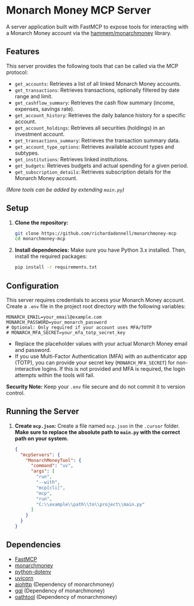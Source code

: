 # Monarch Money MCP Server

A server application built with FastMCP to expose tools for interacting with a Monarch Money account via the [hammem/monarchmoney](https://github.com/hammem/monarchmoney) library.

## Features

This server provides the following tools that can be called via the MCP protocol:

- `get_accounts`: Retrieves a list of all linked Monarch Money accounts.
- `get_transactions`: Retrieves transactions, optionally filtered by date range and limit.
- `get_cashflow_summary`: Retrieves the cash flow summary (income, expenses, savings rate).
- `get_account_history`: Retrieves the daily balance history for a specific account.
- `get_account_holdings`: Retrieves all securities (holdings) in an investment account.
- `get_transactions_summary`: Retrieves the transaction summary data.
- `get_account_type_options`: Retrieves available account types and subtypes.
- `get_institutions`: Retrieves linked institutions.
- `get_budgets`: Retrieves budgets and actual spending for a given period.
- `get_subscription_details`: Retrieves subscription details for the Monarch Money account.

_(More tools can be added by extending `main.py`)_

## Setup

1.  **Clone the repository:**
    ```bash
    git clone https://github.com/richardadonnell/monarchmoney-mcp
    cd monarchmoney-mcp
    ```
2.  **Install dependencies:**
    Make sure you have Python 3.x installed. Then, install the required packages:
    ```bash
    pip install -r requirements.txt
    ```

## Configuration

This server requires credentials to access your Monarch Money account. Create a `.env` file in the project root directory with the following variables:

```dotenv
MONARCH_EMAIL=your_email@example.com
MONARCH_PASSWORD=your_monarch_password
# Optional: Only required if your account uses MFA/TOTP
# MONARCH_MFA_SECRET=your_mfa_totp_secret_key
```

- Replace the placeholder values with your actual Monarch Money email and password.
- If you use Multi-Factor Authentication (MFA) with an authenticator app (TOTP), you can provide your secret key (`MONARCH_MFA_SECRET`) for non-interactive logins. If this is not provided and MFA is required, the login attempts within the tools will fail.

**Security Note:** Keep your `.env` file secure and do not commit it to version control.

## Running the Server

1.  **Create `mcp.json`:** Create a file named `mcp.json` in the `.cursor` folder. **Make sure to replace the absolute path to `main.py` with the correct path on your system.**

    ```json
    {
      "mcpServers": {
        "MonarchMoneyTool": {
          "command": "uv",
          "args": [
            "run",
            "--with",
            "mcp[cli]",
            "mcp",
            "run",
            "C:\\example\\path\\to\\project\\main.py"
          ]
        }
      }
    }
    ```

## Dependencies

- [FastMCP](https://github.com/AutonomousResearchGroup/FastMCP)
- [monarchmoney](https://github.com/hammem/monarchmoney)
- [python-dotenv](https://github.com/theskumar/python-dotenv)
- [uvicorn](https://www.uvicorn.org/)
- [aiohttp](https://docs.aiohttp.org/en/stable/) (Dependency of monarchmoney)
- [gql](https://gql.readthedocs.io/en/latest/) (Dependency of monarchmoney)
- [oathtool](https://www.nongnu.org/oath-toolkit/oathtool.1.html) (Dependency of monarchmoney)
